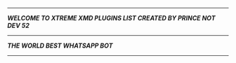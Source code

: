 -----------

***WELCOME TO XTREME XMD PLUGINS LIST CREATED BY PRINCE NOT DEV 52***

-----------

***THE WORLD BEST WHATSAPP BOT***

----------
